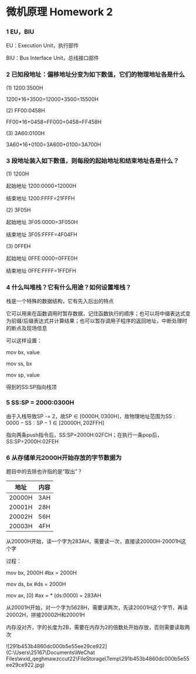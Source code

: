 # 微机原理 Homework 2

### 1 EU，BIU

EU：Execution Unit，执行部件

BIU：Bus Interface Unit，总线接口部件



### 2 已知段地址：偏移地址分变为如下数值，它们的物理地址各是什么

(1) 1200:3500H

1200*16+3500=12000+3500=15500H

(2) FF00:0458H

FF00*16+0458=FF000+0458=FF458H

(3) 3A60:0100H

3A60*16+0100=3A600+0100=3A700H



### 3 段地址装入如下数值，则每段的起始地址和结束地址各是什么？

(1) 1200H

起始地址 1200:0000=12000H

结束地址 1200:FFFF=21FFFH

(2) 3F05H

起始地址 3F05:0000=3F050H

结束地址 3F05:FFFF=4F04FH

(3) 0FFEH

起始地址 0FFE:0000=0FFE0H

结束地址 0FFE:FFFF=1FFDFH



### 4 什么叫堆栈？它有什么用途？如何设置堆栈？

栈是一个特殊的数据结构，它有先入后出的特点

它可以用来在函数调用时暂存数据，记住函数执行的顺序；也可以将中缀表达式变为前缀/后缀表达式并计算结果；也可以暂存调用子程序的返回地址，中断处理时的断点及现场信息

可以这样设置：

mov bx, value

mov ss, bx

mov sp, value

得到的SS:SP指向栈顶



### 5 SS:SP = 2000:0300H

由于入栈导致SP -= 2，故$\mathsf{SP}\in[0000\mathsf{H},\mathsf{0300H}]$，故物理地址范围为$\mathsf{SS}:0000-\mathsf{SS:SP-1}\in[20000\mathsf{H},\mathsf{202FFH}]$

指向两条push指令后，SS:SP=2000H:02FCH；在执行一条pop后，SS:SP=2000H:02FEH



### 6 从存储单元2000H开始存放的字节数据为

题目中的去除也许指的是“取出”？

|  地址  | 内容 |
| :----: | :--: |
| 20000H | 3AH  |
| 20001H | 28H  |
| 20002H | 56H  |
| 20003H | 4FH  |

从20000H开始，读一个字为283AH，需要读一次，直接读20000H-20001H这个字

过程：

mov bx, 2000H	#bx = 2000H

mov ds, bx			#ds = 2000H

mov ax, [0]			#ax = * (ds:0000) = 283AH



从20001H开始，对一个字为5628H，需要读两次，先读20001H这个字节，再读20002H，拼接20002H和20001H

内存没对齐，字的长度为2B，需要在内存为2的倍数处开始存放，否则需要读取两次

![291b453b4860dc000b5e55ee29ce922](C:\Users\25167\Documents\WeChat Files\wxid_qeghmawzccut22\FileStorage\Temp\291b453b4860dc000b5e55ee29ce922.jpg)

